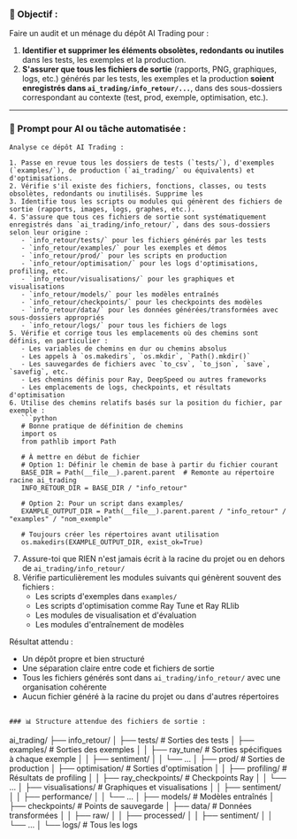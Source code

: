 ### 🎯 Objectif :
Faire un audit et un ménage du dépôt AI Trading pour :
1. **Identifier et supprimer les éléments obsolètes, redondants ou inutiles** dans les tests, les exemples et la production.
2. **S'assurer que tous les fichiers de sortie** (rapports, PNG, graphiques, logs, etc.) générés par les tests, les exemples et la production **soient enregistrés dans `ai_trading/info_retour/...`**, dans des sous-dossiers correspondant au contexte (test, prod, exemple, optimisation, etc.).

---

### 🧠 Prompt pour AI ou tâche automatisée :
```plaintext
Analyse ce dépôt AI Trading :

1. Passe en revue tous les dossiers de tests (`tests/`), d'exemples (`examples/`), de production (`ai_trading/` ou équivalents) et d'optimisations.
2. Vérifie s'il existe des fichiers, fonctions, classes, ou tests obsolètes, redondants ou inutilisés. Supprime les
3. Identifie tous les scripts ou modules qui génèrent des fichiers de sortie (rapports, images, logs, graphes, etc.).
4. S'assure que tous ces fichiers de sortie sont systématiquement enregistrés dans `ai_trading/info_retour/`, dans des sous-dossiers selon leur origine :
   - `info_retour/tests/` pour les fichiers générés par les tests
   - `info_retour/examples/` pour les exemples et démos
   - `info_retour/prod/` pour les scripts en production
   - `info_retour/optimisation/` pour les logs d'optimisations, profiling, etc.
   - `info_retour/visualisations/` pour les graphiques et visualisations
   - `info_retour/models/` pour les modèles entraînés
   - `info_retour/checkpoints/` pour les checkpoints des modèles
   - `info_retour/data/` pour les données générées/transformées avec sous-dossiers appropriés
   - `info_retour/logs/` pour tous les fichiers de logs
5. Vérifie et corrige tous les emplacements où des chemins sont définis, en particulier :
   - Les variables de chemins en dur ou chemins absolus
   - Les appels à `os.makedirs`, `os.mkdir`, `Path().mkdir()`
   - Les sauvegardes de fichiers avec `to_csv`, `to_json`, `save`, `savefig`, etc.
   - Les chemins définis pour Ray, DeepSpeed ou autres frameworks
   - Les emplacements de logs, checkpoints, et résultats d'optimisation
6. Utilise des chemins relatifs basés sur la position du fichier, par exemple :
   ```python
   # Bonne pratique de définition de chemins
   import os
   from pathlib import Path
   
   # À mettre en début de fichier
   # Option 1: Définir le chemin de base à partir du fichier courant
   BASE_DIR = Path(__file__).parent.parent  # Remonte au répertoire racine ai_trading
   INFO_RETOUR_DIR = BASE_DIR / "info_retour"
   
   # Option 2: Pour un script dans examples/
   EXAMPLE_OUTPUT_DIR = Path(__file__).parent.parent / "info_retour" / "examples" / "nom_exemple"
   
   # Toujours créer les répertoires avant utilisation
   os.makedirs(EXAMPLE_OUTPUT_DIR, exist_ok=True)
   ```
7. Assure-toi que RIEN n'est jamais écrit à la racine du projet ou en dehors de `ai_trading/info_retour/`
8. Vérifie particulièrement les modules suivants qui génèrent souvent des fichiers :
   - Les scripts d'exemples dans `examples/`
   - Les scripts d'optimisation comme Ray Tune et Ray RLlib
   - Les modules de visualisation et d'évaluation
   - Les modules d'entraînement de modèles

Résultat attendu : 
- Un dépôt propre et bien structuré
- Une séparation claire entre code et fichiers de sortie
- Tous les fichiers générés sont dans `ai_trading/info_retour/` avec une organisation cohérente
- Aucun fichier généré à la racine du projet ou dans d'autres répertoires
```

### 📊 Structure attendue des fichiers de sortie :

```
ai_trading/
├── info_retour/
│   ├── tests/                  # Sorties des tests
│   ├── examples/               # Sorties des exemples 
│   │   ├── ray_tune/           # Sorties spécifiques à chaque exemple
│   │   ├── sentiment/
│   │   └── ...
│   ├── prod/                   # Sorties de production
│   ├── optimisation/           # Sorties d'optimisation
│   │   ├── profiling/          # Résultats de profiling
│   │   ├── ray_checkpoints/    # Checkpoints Ray
│   │   └── ...
│   ├── visualisations/         # Graphiques et visualisations
│   │   ├── sentiment/
│   │   ├── performance/
│   │   └── ...
│   ├── models/                 # Modèles entraînés
│   ├── checkpoints/            # Points de sauvegarde
│   ├── data/                   # Données transformées
│   │   ├── raw/
│   │   ├── processed/
│   │   ├── sentiment/
│   │   └── ...
│   └── logs/                   # Tous les logs
```
